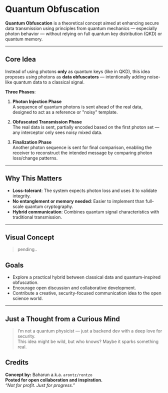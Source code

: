 # Quantum Obfuscation

**Quantum Obfuscation** is a theoretical concept aimed at enhancing secure data transmission using principles from quantum mechanics — especially photon behavior — without relying on full quantum key distribution (QKD) or quantum memory.

---

## Core Idea

Instead of using photons **only** as quantum keys (like in QKD), this idea proposes using photons as **data obfuscators** — intentionally adding noise-like quantum data to a classical signal.

**Three Phases**:

1. **Photon Injection Phase**  
   A sequence of quantum photons is sent ahead of the real data, designed to act as a reference or "noisy" template.

2. **Obfuscated Transmission Phase**  
   The real data is sent, partially encoded based on the first photon set — any interceptor only sees noisy mixed data.

3. **Finalization Phase**  
   Another photon sequence is sent for final comparison, enabling the receiver to reconstruct the intended message by comparing photon loss/change patterns.

---

## Why This Matters

- **Loss-tolerant**: The system expects photon loss and uses it to validate integrity.
- **No entanglement or memory needed**: Easier to implement than full-scale quantum cryptography.
- **Hybrid communication**: Combines quantum signal characteristics with traditional transmission.

---

## Visual Concept

> pending..

## Goals

- Explore a practical hybrid between classical data and quantum-inspired obfuscation.
- Encourage open discussion and collaborative development.
- Contribute a creative, security-focused communication idea to the open science world.

---

## Just a Thought from a Curious Mind

> I’m not a quantum physicist — just a backend dev with a deep love for security.  
> This idea might be wild, but who knows? Maybe it sparks something real.

## Credits

**Concept by:** Baharun a.k.a. `arontz/rontzo`  
**Posted for open collaboration and inspiration.**  
*“Not for profit. Just for progress.”*
